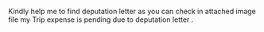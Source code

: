 Kindly help me to find deputation letter as you can check in attached image file my Trip expense is pending due to deputation letter .
